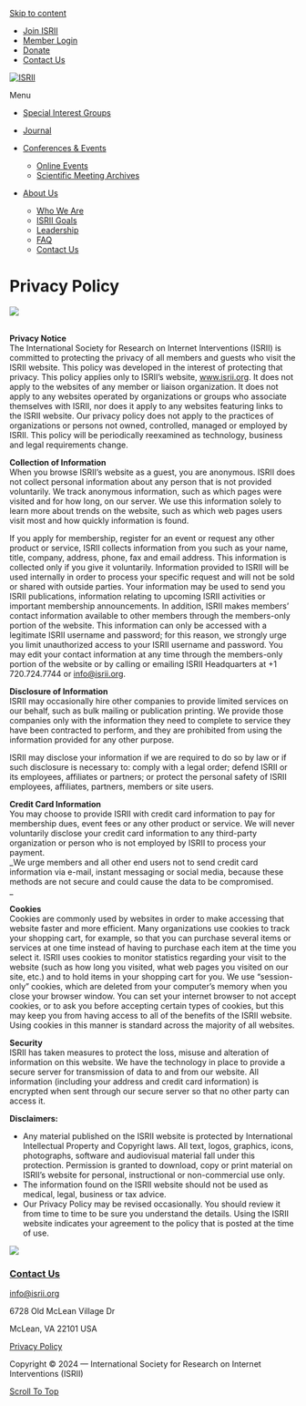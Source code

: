 [Skip to content](#fl-main-content)

* [Join ISRII](https://isrii.org/membership-join/)
* [Member Login](https://isrii.app.neoncrm.com/np/oauth/auth?response_type=code&client_id=y93CE8LvsbuHRm3c3Tmy9eAvTTWAN580OeA7qgiYhGjKVesN0LALE_P-JflhJokZ&redirect_uri=https%3A%2F%2Fisrii.org)
* [Donate](https://isrii.org/donate/)
* [Contact Us](https://isrii.org/contact-us/)

[![ISRII](http://isrii.org/content/uploads/2024/09/isrii-logo-sm1.png)](https://isrii.org/)

Menu

* [Special Interest Groups](https://isrii.org/isrii-sigs-draft/)
* [Journal](https://isrii.org/journal/)
* [Conferences & Events](https://isrii.org/events/)
    
    * [Online Events](https://isrii.org/events/)
    * [Scientific Meeting Archives](https://isrii.org/isrii-scientific-meeting-archives/)
* [About Us](https://isrii.org/)
    
    * [Who We Are](https://isrii.org/who-we-are/)
    * [ISRII Goals](https://isrii.org/aims-of-isrii/)
    * [Leadership](https://isrii.org/board-of-directors-2023/)
    * [FAQ](https://isrii.org/faq/)
    * [Contact Us](https://isrii.org/contact-us/)

[](#)

Privacy Policy
==============

![](/content/uploads/2019/10/ISRIISIDEBAR.png)

   
**Privacy Notice**  
The International Society for Research on Internet Interventions (ISRII) is committed to protecting the privacy of all members and guests who visit the ISRII website. This policy was developed in the interest of protecting that privacy. This policy applies only to ISRII’s website, www.isrii.org. It does not apply to the websites of any member or liaison organization. It does not apply to any websites operated by organizations or groups who associate themselves with ISRII, nor does it apply to any websites featuring links to the ISRII website. Our privacy policy does not apply to the practices of organizations or persons not owned, controlled, managed or employed by ISRII. This policy will be periodically reexamined as technology, business and legal requirements change. 

**Collection of Information**  
When you browse ISRII’s website as a guest, you are anonymous. ISRII does not collect personal information about any person that is not provided voluntarily. We track anonymous information, such as which pages were visited and for how long, on our server. We use this information solely to learn more about trends on the website, such as which web pages users visit most and how quickly information is found.

If you apply for membership, register for an event or request any other product or service, ISRII collects information from you such as your name, title, company, address, phone, fax and email address. This information is collected only if you give it voluntarily. Information provided to ISRII will be used internally in order to process your specific request and will not be sold or shared with outside parties. Your information may be used to send you ISRII publications, information relating to upcoming ISRII activities or important membership announcements. In addition, ISRII makes members’ contact information available to other members through the members-only portion of the website. This information can only be accessed with a legitimate ISRII username and password; for this reason, we strongly urge you limit unauthorized access to your ISRII username and password. You may edit your contact information at any time through the members-only portion of the website or by calling or emailing ISRII Headquarters at +1 720.724.7744 or info@isrii.org.

**Disclosure of Information**  
ISRII may occasionally hire other companies to provide limited services on our behalf, such as bulk mailing or publication printing. We provide those companies only with the information they need to complete to service they have been contracted to perform, and they are prohibited from using the information provided for any other purpose.

ISRII may disclose your information if we are required to do so by law or if such disclosure is necessary to: comply with a legal order; defend ISRII or its employees, affiliates or partners; or protect the personal safety of ISRII employees, affiliates, partners, members or site users.

**Credit Card Information**  
You may choose to provide ISRII with credit card information to pay for membership dues, event fees or any other product or service. We will never voluntarily disclose your credit card information to any third-party organization or person who is not employed by ISRII to process your payment.  
_We urge members and all other end users not to send credit card information via e-mail, instant messaging or social media, because these methods are not secure and could cause the data to be compromised.  
_

**Cookies**  
Cookies are commonly used by websites in order to make accessing that website faster and more efficient. Many organizations use cookies to track your shopping cart, for example, so that you can purchase several items or services at one time instead of having to purchase each item at the time you select it. ISRII uses cookies to monitor statistics regarding your visit to the website (such as how long you visited, what web pages you visited on our site, etc.) and to hold items in your shopping cart for you. We use “session-only” cookies, which are deleted from your computer’s memory when you close your browser window. You can set your internet browser to not accept cookies, or to ask you before accepting certain types of cookies, but this may keep you from having access to all of the benefits of the ISRII website. Using cookies in this manner is standard across the majority of all websites.

**Security**  
ISRII has taken measures to protect the loss, misuse and alteration of information on this website. We have the technology in place to provide a secure server for transmission of data to and from our website. All information (including your address and credit card information) is encrypted when sent through our secure server so that no other party can access it.

**Disclaimers:**

* Any material published on the ISRII website is protected by International Intellectual Property and Copyright laws. All text, logos, graphics, icons, photographs, software and audiovisual material fall under this protection. Permission is granted to download, copy or print material on ISRII’s website for personal, instructional or non-commercial use only.
* The information found on the ISRII website should not be used as medical, legal, business or tax advice.
* Our Privacy Policy may be revised occasionally. You should review it from time to time to be sure you understand the details. Using the ISRII website indicates your agreement to the policy that is posted at the time of use.

![](https://isrii.org/content/uploads/2024/09/ISRII-white-logo.png)

### [Contact Us](https://isrii.org/contact-us/)

[info@isrii.org](mailto:info@isrii.org)

6728 Old McLean Village Dr

McLean, VA 22101 USA

[Privacy Policy](https://isrii.org/privacy-policy)

Copyright © 2024 — International Society for Research on Internet Interventions (ISRII)

[Scroll To Top](#)